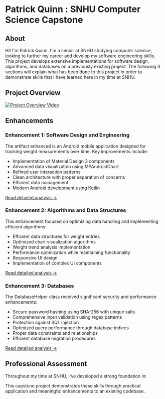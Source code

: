 # Patrick Quinn : SNHU Computer Science Capstone

## About

Hi! I'm Patrick Quinn. I'm a senior at SNHU studying computer science, looking to further my career and develop my software engineering skills. This project develops extensive implementations for software design, algorithms, and databases on a previously existing project. The following 3 sections will explain what has been done to this project in order to demonstrate skills that I have learned here in my time at SNHU.

## Project Overview

[![Project Overview Video](https://img.shields.io/badge/Watch-Code%20Review-red)](https://www.youtube.com/watch?v=GoVLxoXYReQ)

## Enhancements

### Enhancement 1: Software Design and Engineering

The artifact enhanced is an Android mobile application designed for tracking weight measurements over time. Key improvements include:

- Implementation of Material Design 3 components
- Advanced data visualization using MPAndroidChart
- Refined user interaction patterns
- Clean architecture with proper separation of concerns
- Efficient data management
- Modern Android development using Kotlin

[Read detailed analysis →](enhancement1.md)

### Enhancement 2: Algorithms and Data Structures

This enhancement focused on optimizing data handling and implementing efficient algorithms:

- Efficient data structures for weight entries
- Optimized chart visualization algorithms
- Weight trend analysis implementation
- Performance optimization while maintaining functionality
- Responsive UI design
- Implementation of complex UI components

[Read detailed analysis →](enhancement2.md)

### Enhancement 3: Databases

The DatabaseHelper class received significant security and performance enhancements:

- Secure password hashing using SHA-256 with unique salts
- Comprehensive input validation using regex patterns
- Protection against SQL injection
- Optimized query performance through database indices
- Proper data constraints and relationships
- Efficient database migration procedures

[Read detailed analysis →](enhancement3.md)

## Professional Assessment

Throughout my time at SNHU, I've developed a strong foundation in:

This capstone project demonstrates these skills through practical application and meaningful enhancements to an existing codebase.


